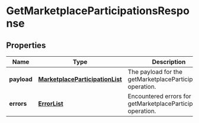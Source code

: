 
# GetMarketplaceParticipationsResponse

## Properties
Name | Type | Description | Notes
------------ | ------------- | ------------- | -------------
**payload** | [**MarketplaceParticipationList**](MarketplaceParticipationList.md) | The payload for the getMarketplaceParticipations operation. |  [optional]
**errors** | [**ErrorList**](../ErrorList.md) | Encountered errors for the getMarketplaceParticipations operation. |  [optional]




